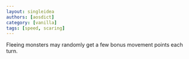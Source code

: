 ```yaml
---
layout: singleidea
authors: [aosdict]
category: [vanilla]
tags: [speed, scaring]
---
```

Fleeing monsters may randomly get a few bonus movement points each turn.
